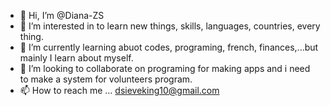 - 👋 Hi, I’m @Diana-ZS
- 👀 I’m interested in to learn new things, skills, languages, countries, every thing.
- 🌱 I’m currently learning abuot codes, programing, french, finances,...but mainly I learn about myself.
- 💞️ I’m looking to collaborate on programing for making apps and i need to make a system for volunteers program.
- 📫 How to reach me ... dsieveking10@gmail.com

<!---
Diana-ZS/Diana-ZS is a ✨ special ✨ repository because its `README.md` (this file) appears on your GitHub profile.
You can click the Preview link to take a look at your changes.
--->
